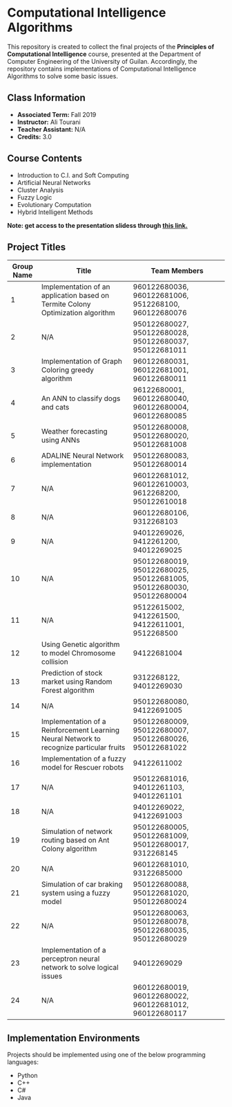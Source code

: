 # Computational Intelligence Algorithms

This repository is created to collect the final projects of the **Principles of Computational Intelligence** course, presented at the Department of Computer Engineering of the University of Guilan. Accordingly, the repository contains implementations of Computational Intelligence Algorithms to solve some basic issues.

## Class Information
- **Associated Term:** Fall 2019
- **Instructor:** Ali Tourani
- **Teacher Assistant:** N/A
- **Credits:** 3.0


## Course Contents
- Introduction to C.I. and Soft Computing
- Artificial Neural Networks
- Cluster Analysis
- Fuzzy Logic
- Evolutionary Computation
- Hybrid Intelligent Methods

****Note: get access to the presentation slidess through [this link.](http://alitourani.ir/downloadable-files/ "this link.")****

## Project Titles
| Group Name | Title | Team Members |
| ------------ | ------------ | ------------ |
| 1 | Implementation of an application based on Termite Colony Optimization algorithm | 960122680036, 960122681006, 9512268100, 960122680076 |
| 2 | N/A | 950122680027, 950122680028, 950122680037, 950122681011 |
| 3 | Implementation of Graph Coloring greedy algorithm | 960122680031, 960122681001, 960122680011 |
| 4 | An ANN to classify dogs and cats | 96122680001, 960122680040, 960122680004, 960122680085 |
| 5 | Weather forecasting using ANNs | 950122680008, 950122680020, 950122681008 |
| 6 | ADALINE Neural Network implementation | 950122680083, 950122680014 |
| 7 | N/A | 960122681012, 960122610003, 9612268200, 950122610018 |
| 8 | N/A | 960122680106, 9312268103 |
| 9 | N/A | 94012269026, 9412261200, 94012269025 |
| 10 | N/A | 950122680019, 950122680025, 950122681005, 950122680030, 950122680004 |
| 11 | N/A | 95122615002, 9412261500, 94122611001, 9512268500 |
| 12 | Using Genetic algorithm to model Chromosome collision | 94122681004 |
| 13 | Prediction of stock market using Random Forest algorithm | 9312268122, 94012269030 |
| 14 | N/A | 950122680080, 94122691005 |
| 15 | Implementation of a Reinforcement Learning Neural Network to recognize particular fruits | 950122680009, 950122680007, 950122680026, 950122681022 |
| 16 | Implementation of a fuzzy model for Rescuer robots | 94122611002 |
| 17 | N/A | 950122681016, 94012261103, 94012261101 |
| 18 | N/A | 94012269022, 94122691003 |
| 19 | Simulation of network routing based on Ant Colony algorithm | 950122680005, 950122681009, 950122680017, 9312268145 |
| 20 | N/A | 960122681010, 93122685000 |
| 21 | Simulation of car braking system using a fuzzy model | 950122680088, 950122681020, 950122680024 |
| 22 | N/A | 950122680063, 950122680078, 950122680035, 950122680029 |
| 23 | Implementation of a perceptron neural network to solve logical issues | 94012269029 |
| 24 | N/A | 960122680019, 960122680022, 960122681012, 960122680117 |

## Implementation Environments
Projects should be implemented using one of the below programming languages:
- Python
- C++
- C#
- Java
